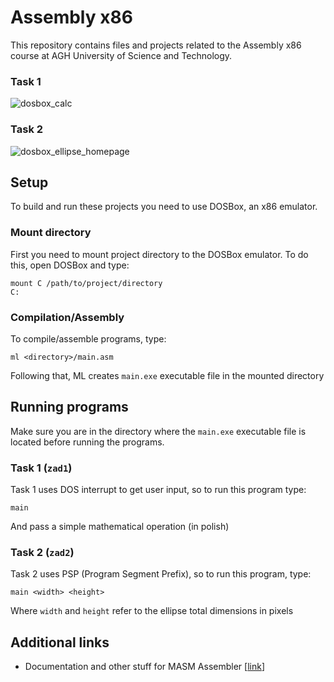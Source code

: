 # Assembly x86
This repository contains files and projects related to the Assembly x86 course at AGH University of Science and Technology.

### Task 1
![dosbox_calc](https://github.com/xramzesx/assembly-x86/assets/46059547/3935f2a9-85f7-4f3f-90c1-d91eaf7bfc85)

### Task 2
![dosbox_ellipse_homepage](https://github.com/xramzesx/assembly-x86/assets/46059547/fae261bd-fd6e-4422-99ec-56c8ed03d7ce)

## Setup
To build and run these projects you need to use DOSBox, an x86 emulator.

### Mount directory
First you need to mount project directory to the DOSBox emulator. To do this, open DOSBox and type:
```
mount C /path/to/project/directory
C:
```

### Compilation/Assembly
To compile/assemble programs, type:
```
ml <directory>/main.asm
```
Following that, ML creates `main.exe` executable file in the mounted directory 

## Running programs
Make sure you are in the directory where the `main.exe` executable file is located before running the programs.

### Task 1 (`zad1`)
Task 1 uses DOS interrupt to get user input, so to run this program type:
```
main
```
And pass a simple mathematical operation (in polish)

### Task 2 (`zad2`)
Task 2 uses PSP (Program Segment Prefix), so to run this program, type:
```
main <width> <height>
```
Where `width` and `height` refer to the ellipse total dimensions in pixels

## Additional links
- Documentation and other stuff for MASM Assembler [[link](https://github.com/qb40/masm/)]
